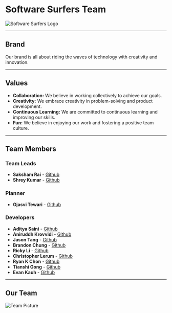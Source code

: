 # Software Surfers Team

![Software Surfers Logo]()

---

## Brand

Our brand is all about riding the waves of technology with creativity and innovation.

---

## Values

- **Collaboration:** We believe in working collectively to achieve our goals.
- **Creativity:** We embrace creativity in problem-solving and product development.
- **Continuous Learning:** We are committed to continuous learning and improving our skills.
- **Fun:** We believe in enjoying our work and fostering a positive team culture.

---

## Team Members

### Team Leads
- **Saksham Rai** - [Github](https://github.com/sakshamrai101)
- **Shrey Kumar** - [Github](https://github.com/shreykumar18)

### Planner
- **Ojasvi Tewari** - [Github](https://github.com/oXOjasviXo)

### Developers
- **Aditya Saini** - [Github](https://github.com/asaini27)
- **Aniruddh Krovvidi** - [Github](https://github.com/akrovvidi)
- **Jason Tang** - [Github](https://github.com/jvtang487)
- **Brandon Chung** - [Github](https://github.com/BC193)
- **Ricky Li** - [Github](https://github.com/rli128)
- **Christopher Lerum** - [Github](https://github.com/ChristopherLerum)
- **Ryan K Chon** - [Github](https://github.com/RyanKChon)
- **Tianshi Gong** - [Github](https://github.com/Tianshi-Gong)
- **Evan Kauh** - [Github](https://github.com/evanykauh)


---

## Our Team

![Team Picture](team29.png)

